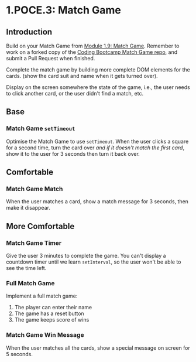 # 1.POCE.3: Match Game

## Introduction

Build on your Match Game from [Module 1.9: Match Game](../1.9-match-game.md). Remember to work on a forked copy of the [Coding Bootcamp Match Game repo](https://github.com/rocketacademy/match-game-bootcamp), and submit a Pull Request when finished.

Complete the match game by building more complete DOM elements for the cards. \(show the card suit and name when it gets turned over\).

Display on the screen somewhere the state of the game, i.e., the user needs to click another card, or the user didn't find a match, etc.

## Base

### Match Game `setTimeout`

Optimise the Match Game to use `setTimeout`. When the user clicks a square for a second time, turn the card over _and if it doesn't match the first card_, show it to the user for 3 seconds then turn it back over.

## Comfortable

### Match Game Match

When the user matches a card, show a match message for 3 seconds, then make it disappear.

## More Comfortable

### Match Game Timer

Give the user 3 minutes to complete the game. You can't display a countdown timer until we learn `setInterval`, so the user won't be able to see the time left.

### Full Match Game

Implement a full match game:

1. The player can enter their name
2. The game has a reset button
3. The game keeps score of wins

### Match Game Win Message

When the user matches all the cards, show a special message on screen for 5 seconds.
